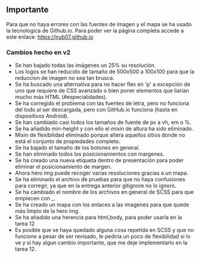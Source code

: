 ## Importante

Para que no haya errores con las fuentes de imagen y el mapa se ha usado la tecnologica de Github.io. Para poder ver la página completa accede a este enlace:  https://jrub07.github.io

### Cambios hecho en v2

- Se han bajado todas las imágenes un 25% su resolución.
- Los logos se han reducido de tamaño de 500x500 a 100x100 para que la reduccion de imagen no sea tan brusca.
- Se ha buscado una alternativa para no hacer flex en 'p' a excepción de uno que requiere de CSS avanzado o bien poner elementos que liarían mucho más HTML (#especialidades).
- Se ha corregido el problema con las fuentes de letra, pero no funciona del todo al ser descargada, pero con GitHub.io funciona (hasta en dispositivos Android).
- Se han cambiado casi todos los tamaños de fuente de px a vh, em o %.
- Se ha añadido min-height y con ello el mixin de altura ha sido eliminado.
- Mixin de flexibilidad eliminado porque altera aquellos sitios donde no está el conjunto de propiedades completo.
- Se ha bajado el tamaño de los botones en general.
- Se han eliminado todos los posicionamientos con margenes.
- Se ha creado una nueva etiqueta dentro de presentación para poder eliminar el posicionamiento de margen.
- Ahora hero img puede recoger varias resoluciones gracias a un mapa.
- Se ha eliminado el archivo de pruebas para que no haya confusiones para corregir, ya que en la entrega anterior gitignore no lo ignoró.
- Se ha cambiado el nombre de los archivos en general de SCSS para que empiecen con _.
- Se ha creado un mapa con los enlaces a las imagenes para que quede más limpio de la hero img.
- Se ha añadido una herencia para html,body, para poder usarla en la tarea 12
- Es posible que se haya quedado alguna cosa repetida en SCSS y que no funcione a pesar de ser revisado, le pediría un poco de flexibilidad si lo ve y si hay algun cambio importante, que me deje implementarlo en la tarea 12.


